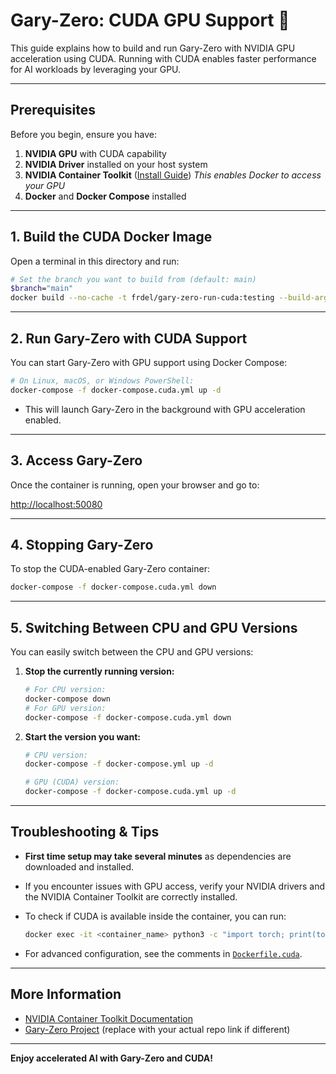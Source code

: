 # Gary-Zero: CUDA GPU Support 🚀

This guide explains how to build and run Gary-Zero with NVIDIA GPU acceleration using CUDA. Running with CUDA enables faster performance for AI workloads by leveraging your GPU.

---


## Prerequisites

Before you begin, ensure you have:

1. **NVIDIA GPU** with CUDA capability
2. **NVIDIA Driver** installed on your host system
3. **NVIDIA Container Toolkit** ([Install Guide](https://docs.nvidia.com/datacenter/cloud-native/container-toolkit/install-guide.html))
   _This enables Docker to access your GPU_
4. **Docker** and **Docker Compose** installed

---


## 1. Build the CUDA Docker Image

Open a terminal in this directory and run:

```bash
# Set the branch you want to build from (default: main)
$branch="main"
docker build --no-cache -t frdel/gary-zero-run-cuda:testing --build-arg BRANCH=$branch -f Dockerfile.cuda .
```

---


## 2. Run Gary-Zero with CUDA Support

You can start Gary-Zero with GPU support using Docker Compose:

```bash
# On Linux, macOS, or Windows PowerShell:
docker-compose -f docker-compose.cuda.yml up -d
```

- This will launch Gary-Zero in the background with GPU acceleration enabled.

---


## 3. Access Gary-Zero

Once the container is running, open your browser and go to:

[http://localhost:50080](http://localhost:50080)

---


## 4. Stopping Gary-Zero

To stop the CUDA-enabled Gary-Zero container:

```bash
docker-compose -f docker-compose.cuda.yml down
```

---


## 5. Switching Between CPU and GPU Versions

You can easily switch between the CPU and GPU versions:

1. **Stop the currently running version:**

   ```bash
   # For CPU version:
   docker-compose down
   # For GPU version:
   docker-compose -f docker-compose.cuda.yml down
   ```

2. **Start the version you want:**

   ```bash
   # CPU version:
   docker-compose -f docker-compose.yml up -d

   # GPU (CUDA) version:
   docker-compose -f docker-compose.cuda.yml up -d
   ```

---


## Troubleshooting & Tips

- **First time setup may take several minutes** as dependencies are downloaded and installed.
- If you encounter issues with GPU access, verify your NVIDIA drivers and the NVIDIA Container Toolkit are correctly installed.
- To check if CUDA is available inside the container, you can run:

  ```bash
  docker exec -it <container_name> python3 -c "import torch; print(torch.cuda.is_available())"
  ```

- For advanced configuration, see the comments in [`Dockerfile.cuda`](mdc:docker/run/Dockerfile.cuda).

---


## More Information

- [NVIDIA Container Toolkit Documentation](https://docs.nvidia.com/datacenter/cloud-native/container-toolkit/install-guide.html)
- [Gary-Zero Project](https://github.com/frdel/gary-zero) (replace with your actual repo link if different)

---

**Enjoy accelerated AI with Gary-Zero and CUDA!**
